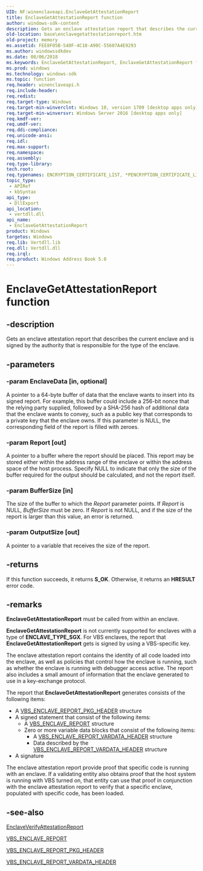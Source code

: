 ```yaml
---
UID: NF:winenclaveapi.EnclaveGetAttestationReport
title: EnclaveGetAttestationReport function
author: windows-sdk-content
description: Gets an enclave attestation report that describes the current enclave and is signed by the authority that is responsible for the type of the enclave.
old-location: base\enclavegetattestationreport.htm
old-project: memory
ms.assetid: FEE8F05B-540F-4C10-A90C-55607A4E9293
ms.author: windowssdkdev
ms.date: 08/06/2018
ms.keywords: EnclaveGetAttestationReport, EnclaveGetAttestationReport function, base.enclavegetattestationreport, winenclaveapi/EnclaveGetAttestationReport
ms.prod: windows
ms.technology: windows-sdk
ms.topic: function
req.header: winenclaveapi.h
req.include-header: 
req.redist: 
req.target-type: Windows
req.target-min-winverclnt: Windows 10, version 1709 [desktop apps only]
req.target-min-winversvr: Windows Server 2016 [desktop apps only]
req.kmdf-ver: 
req.umdf-ver: 
req.ddi-compliance: 
req.unicode-ansi: 
req.idl: 
req.max-support: 
req.namespace: 
req.assembly: 
req.type-library: 
tech.root: 
req.typenames: ENCRYPTION_CERTIFICATE_LIST, *PENCRYPTION_CERTIFICATE_LIST
topic_type:
 - APIRef
 - kbSyntax
api_type:
 - DllExport
api_location:
 - vertdll.dll
api_name:
 - EnclaveGetAttestationReport
product: Windows
targetos: Windows
req.lib: Vertdll.lib
req.dll: Vertdll.dll
req.irql: 
req.product: Windows Address Book 5.0
---
```


# EnclaveGetAttestationReport function


## -description


Gets an enclave attestation report that describes the current enclave and is signed by the authority that is responsible for the type of the enclave. 


## -parameters




### -param EnclaveData [in, optional]

A pointer to a 64-byte buffer of data that the enclave wants to insert into its signed report.  For example, this buffer could include a 256-bit nonce that the relying party supplied, followed by a SHA-256 hash of additional data that the enclave wants to convey, such as a public key that corresponds to a private key that the enclave owns.  If this parameter is NULL, the corresponding field of the report is  filled with zeroes.


### -param Report [out]

A pointer to a buffer where the report should be placed.  This report may be stored either within the address range of the enclave or within the address space of the host process.  Specify NULL to indicate that only the size of the buffer required for the output should be calculated, and not the report itself.


### -param BufferSize [in]

 The size of the buffer to which the <i>Report</i> parameter points.  If <i>Report</i> is NULL, <i>BufferSize</i> must be zero.  If <i>Report</i> is not NULL, and if the size of the report is larger than this value, an error is returned.


### -param OutputSize [out]

A pointer to a variable that receives the size of the report. 


## -returns



If this function succeeds, it returns <b xmlns:loc="http://microsoft.com/wdcml/l10n">S_OK</b>. Otherwise, it returns an <b xmlns:loc="http://microsoft.com/wdcml/l10n">HRESULT</b> error code.




## -remarks



<b>EnclaveGetAttestationReport</b> must be called from within an enclave.

<b>EnclaveGetAttestationReport</b> is not currently supported for enclaves with a type of <b>ENCLAVE_TYPE_SGX</b>. For VBS enclaves, the report that <b>EnclaveGetAttestationReport</b> gets is signed by using a VBS-specific key.

The enclave attestation report contains the identity of all code loaded into the enclave, as well as policies that control how the enclave is running, such as whether the enclave is running with debugger access active. The report also includes a small amount of information that the enclave generated to use in a key-exchange protocol.

The report that <b>EnclaveGetAttestationReport</b> generates consists of the following items:

<ul>
<li>
A <a href="https://msdn.microsoft.com/F2E24F81-97F1-404E-9974-327C762683DA">VBS_ENCLAVE_REPORT_PKG_HEADER</a> structure

</li>
<li>
A signed statement that consist of the following items:

<ul>
<li>
A <a href="https://msdn.microsoft.com/90D6E8D2-191B-41D2-8C75-28A26462644B">VBS_ENCLAVE_REPORT</a> structure

</li>
<li>
Zero or more variable data blocks that consist of the following items:

<ul>
<li>A <a href="https://msdn.microsoft.com/A0B02839-E8F4-45A1-B2BA-73E6EF9DA7C8">VBS_ENCLAVE_REPORT_VARDATA_HEADER</a> structure</li>
<li>Data described by the <a href="https://msdn.microsoft.com/A0B02839-E8F4-45A1-B2BA-73E6EF9DA7C8">VBS_ENCLAVE_REPORT_VARDATA_HEADER</a> structure</li>
</ul>
</li>
</ul>
</li>
<li>A signature</li>
</ul>
The enclave attestation report provide proof that specific code is running with an enclave.  If a validating entity  also obtains proof that the host system is running with VBS turned on, that entity can use that proof in conjunction with the enclave attestation report to verify that a specific enclave, populated with specific code, has been loaded.




## -see-also




<a href="https://msdn.microsoft.com/D74F89FB-9F06-4AA1-9E2E-C9265B3C5B44">EnclaveVerifyAttestationReport</a>



<a href="https://msdn.microsoft.com/90D6E8D2-191B-41D2-8C75-28A26462644B">VBS_ENCLAVE_REPORT</a>



<a href="https://msdn.microsoft.com/F2E24F81-97F1-404E-9974-327C762683DA">VBS_ENCLAVE_REPORT_PKG_HEADER</a>



<a href="https://msdn.microsoft.com/A0B02839-E8F4-45A1-B2BA-73E6EF9DA7C8">VBS_ENCLAVE_REPORT_VARDATA_HEADER</a>
 

 

